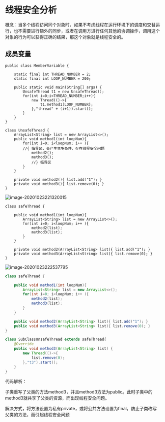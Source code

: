 # 线程安全分析

概念：当多个线程访问同个对象时，如果不考虑线程在运行环境下的调度和交替运行，也不需要进行额外的同步，或者在调用方进行任何其他的协调操作，调用这个对象的行为可以获得正确的结果，那这个对象就是线程安全的。



## 成员变量

```ja
public class MemberVariable {

    static final int THREAD_NUMBER = 2;
    static final int LOOP_NUMBER = 200;

    public static void main(String[] args) {
        UnsafeThread t1 = new UnsafeThread();
        for(int i=0;i<THREAD_NUMBER;i++){
            new Thread(()->{
                t1.method1(LOOP_NUMBER);
            },"thread" + (i+1)).start();
        }
    }
}

class UnsafeThread {
    ArrayList<String> list = new ArrayList<>();
    public void method1(int loopNum){
        for(int i=0; i<loopNum; i++ ){
        //{ 临界区，会产生竞争条件，存在线程安全问题
            method2();
            method3();
            //} 临界区
        }
    }

    private void method2(){ list.add("1"); }
    private void method3(){ list.remove(0); }
}
```



![image-20201023221320015](C:\Users\oper\AppData\Roaming\Typora\typora-user-images\image-20201023221320015.png)



```
class safeThread {

    public void method1(int loopNum){
        ArrayList<String> list = new ArrayList<>();
        for(int i=0; i<loopNum; i++ ){
            method2(list);
            method3(list);
        }
    }

    private void method2(ArrayList<String> list){ list.add("1"); }
    private void method3(ArrayList<String> list){ list.remove(0); }
}
```



![image-20201023222537795](C:\Users\oper\AppData\Roaming\Typora\typora-user-images\image-20201023222537795.png)



```java
class safeThread {

    public void method1(int loopNum){
        ArrayList<String> list = new ArrayList<>();
        for(int i=0; i<loopNum; i++ ){
            method2(list);
            method3(list);
        }
    }

    public void method2(ArrayList<String> list){ list.add("1"); }
    public void method3(ArrayList<String> list){ list.remove(0); }
}

class SubClassUnsafeThread extends safeThread{
    @Override
    public void method3(ArrayList<String> list) {
        new Thread(()->{
            list.remove(0);
        },"t3").start();
    }
}
```

代码解析：

子类重写了父类的方法method3，并且method3方法为public。此时子类中的method3就共享了父类的资源，而出现线程安全问题。

解决方式，将方法设置为私有private，或将公共方法设置为final，防止子类改写父类的方法，而引起线程安全问题